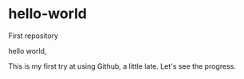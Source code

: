 # hello-world
First repository

hello world,

This is my first try at using Github, a little late. Let's see the progress.
